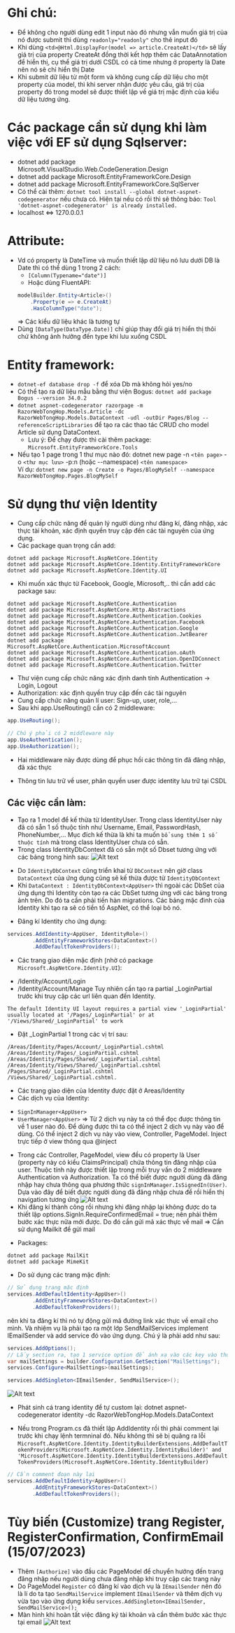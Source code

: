 # Ghi chú:
- Để không cho người dùng edit 1 input nào đó nhưng vẫn muốn giá trị của nó được submit thì dùng `readonly="readonly"` cho thẻ input đó
-  Khi dùng `<td>@Html.DisplayFor(model => article.CreateAt)</td>` sẽ lấy giá trị của property CreateAt đồng thời kết hợp thêm các DataAnnotation để hiển thị, cụ thể giá trị dưới CSDL có cả time nhưng ở property là Date nên nó sẽ chỉ hiển thị Date
- Khi submit dữ liệu từ một form và không cung cấp dữ liệu cho một property của model, thì khi server nhận được yêu cầu, giá trị của property đó trong model sẽ được thiết lập về giá trị mặc định của kiểu dữ liệu tương ứng.
# Các package cần sử dụng khi làm việc với EF sử dụng Sqlserver:
- dotnet add package Microsoft.VisualStudio.Web.CodeGeneration.Design
- dotnet add package Microsoft.EntityFrameworkCore.Design
- dotnet add package Microsoft.EntityFrameworkCore.SqlServer
- Có thể cài thêm: `dotnet tool install --global dotnet-aspnet-codegenerator` nếu chưa có. Hiện tại nếu có rồi thì sẽ thông báo: `Tool 'dotnet-aspnet-codegenerator' is already installed.`
- localhost <=> 1270.0.0.1
# Attribute:
- Vd có property là DateTime và muốn thiết lập dữ liệu nó lưu dưới DB là Date thì có thể dùng 1 trong 2 cách:
    + `[Column(Typename="date")]`
    + Hoặc dùng FluentAPI:
    ```cs
    modelBuilder.Entity<Article>()
        .Property(e => e.CreateAt)
        .HasColumnType("date");
    ``` 
    => Các kiểu dữ liệu khác là tương tự
- Dùng `[DataType(DataType.Date)]` chỉ giúp thay đổi giá trị hiển thị thôi chứ không ảnh hưởng đến type khi lưu xuống CSDL
# Entity framework:
- `dotnet-ef database drop -f` để xóa Db mà không hỏi yes/no
- Có thể tạo ra dữ liệu mẫu bằng thư viện Bogus: `dotnet add package Bogus --version 34.0.2`
- `dotnet aspnet-codegenerator razorpage -m RazorWebTongHop.Models.Article -dc RazorWebTongHop.Models.DataContext -udl -outDir Pages/Blog --referenceScriptLibraries` để tạo ra các thao tác CRUD cho model Article sử dụng DataContext. 
    + Lưu ý: Để chạy được thì cài thêm package: `Microsoft.EntityFrameworkCore.Tools`
- Nếu tạo 1 page trong 1 thư mục nào đó: dotnet new page -n `<tên page>`  -o `<thư mục lưu>` -p:n (hoặc --namespace) `<tên namespace>`  
Ví dụ: `dotnet new page -n Create -o Pages/BlogMySelf --namespace RazorWebTongHop.Pages.BlogMySelf`
# Sử dụng thư viện Identity
- Cung cấp chức năng để quản lý người dùng như đăng kí, đăng nhập, xác thực tài khoản, xác định quyền truy cập đến các tài nguyên của ứng dụng.
- Các package quan trọng cần add: 
```
dotnet add package Microsoft.AspNetCore.Identity
dotnet add package Microsoft.AspNetCore.Identity.EntityFrameworkCore
dotnet add package Microsoft.AspNetCore.Identity.UI
```
+ Khi muốn xác thực từ Facebook, Google, Microsoft,.. thì cần add các package sau:
```
dotnet add package Microsoft.AspNetCore.Authentication
dotnet add package Microsoft.AspNetCore.Http.Abstractions
dotnet add package Microsoft.AspNetCore.Authentication.Cookies
dotnet add package Microsoft.AspNetCore.Authentication.Facebook
dotnet add package Microsoft.AspNetCore.Authentication.Google
dotnet add package Microsoft.AspNetCore.Authentication.JwtBearer
dotnet add package Microsoft.AspNetCore.Authentication.MicrosoftAccount
dotnet add package Microsoft.AspNetCore.Authentication.oAuth
dotnet add package Microsoft.AspNetCore.Authentication.OpenIDConnect
dotnet add package Microsoft.AspNetCore.Authentication.Twitter
```
- Thư viện cung cấp chức năng xác định danh tính Authentication -> Login, Logout
- Authorization: xác định quyền truy cập đến các tài nguyên
- Cung cấp chức năng quản lí user: Sign-up, user, role,...
- Sau khi app.UseRouting() cần có 2 middleware: 
```cs
app.UseRouting();

// Chú ý phải có 2 middleware này
app.UseAuthentication();
app.UseAuthorization();
```
+ Hai middleware này được dùng để phục hồi các thông tin đã đăng nhập, đã xác thực
- Thông tin lưu trữ về user, phân quyền user được identity lưu trữ tại CSDL
## Các việc cần làm:
- Tạo ra 1 model để kế thừa từ IdentityUser. Trong class IdentityUser này đã có sẵn 1 số thuộc tính như Username, Email, PasswordHash, PhoneNumber,... Mục đích kế thừa là khi ta muốn `bổ sung thêm 1 số thuộc tính` mà trong class IdentityUser chưa có sẵn.
- Trong class IdentityDbContext đã có sẵn một số Dbset tương ứng với các bảng trong hình sau:
![Alt text](./images/image.png)
+ Do `IdentityDbContext` cũng triển khai từ `DbContext` nên giờ class `DataContext` của ứng dụng cũng sẽ kế thừa được từ `IdentityDbContext`
+ Khi `DataContext : IdentityDbContext<AppUser>` thì ngoài các DbSet của ứng dụng thì Identity còn tạo ra các DbSet tương ứng với các bảng trong ảnh trên. Do đó ta cần phải tiến hàn migrations. Các bảng mặc đinh của Identity khi tạo ra sẽ có tiền tố AspNet, có thể loại bỏ nó.
- Đăng kí Identity cho ứng dụng:
```cs
services.AddIdentity<AppUser, IdentityRole>()
        .AddEntityFrameworkStores<DataContext>()
        .AddDefaultTokenProviders();
```
- Các trang giao diện mặc định ̣(nhờ có package `Microsoft.AspNetCore.Identity.UI`):
+ /Identity/Account/Login
+ /Identity/Account/Manage
Tuy nhiên cần tạo ra partial _LoginPartial trước khi truy cập các url liên quan đến Identity.
```
The default Identity UI layout requires a partial view '_LoginPartial' usually located at '/Pages/_LoginPartial' or at '/Views/Shared/_LoginPartial' to work
``` 
+ Đặt _LoginPartial 1 trong các vị trí sau:
```
/Areas/Identity/Pages/Account/_LoginPartial.cshtml
/Areas/Identity/Pages/_LoginPartial.cshtml
/Areas/Identity/Pages/Shared/_LoginPartial.cshtml
/Areas/Identity/Views/Shared/_LoginPartial.cshtml
/Pages/Shared/_LoginPartial.cshtml
/Views/Shared/_LoginPartial.cshtml.
```
- Các trang giao diện của Identity được đặt ở Areas/Identity
- Các dịch vụ của Identity:
+ `SignInManager<AppUser>`
+ `UserManager<AppUser>`
=> Từ 2 dịch vụ này ta có thể đọc được thông tin về 1 user nào đó. Để dùng được thì ta có thể inject 2 dịch vụ này vào để dùng. Có thể inject 2 dịch vụ này vào view, Controller, PageModel. Inject trực tiếp ở view thông qua @inject
- Trong các Controller, PageModel, view đều có property là User (property này có kiểu ClaimsPrincipal) chứa thông tin đăng nhập của user. Thuộc tính này được thiết lập trong mỗi truy vấn do 2 middleware Authentication và Authorization. Ta có thể biết được người dùng đã đăng nhập hay chưa thông qua phương thức `signInManager.IsSignedIn(User)`. Dựa vào đây để biết được người dùng đã đăng nhập chưa để rồi hiển thị navigation tương ứng
![Alt text](./images/image2.png)
- Khi đăng kí thành công rồi nhưng khi đăng nhập lại không được do ta thiết lập 
options.SignIn.RequireConfirmedEmail = true; nên phải thêm bước xác thực nữa mới được. Do đó cần gửi mã xác thực về mail => Cần sử dụng Mailkit để gửi mail
+ Packages:
```
dotnet add package MailKit
dotnet add package MimeKit
```
+ Do sử dụng các trang mặc định:
```cs
// Sử dụng trang mặc định
services.AddDefaultIdentity<AppUser>()
        .AddEntityFrameworkStores<DataContext>()
        .AddDefaultTokenProviders();
``` 
nên khi ta đăng kí thì nó tự động gửi mã đường link xác thực về email cho mình. Và nhiệm vụ là phải tạo ra một lớp SendMailServices implement IEmailSender và add service đó vào ứng dụng. Chú ý là phải add như sau:
```cs
services.AddOptions();
// Lấy section ra, tạo 1 service option để ánh xạ vào các key vào thuộc tính của MailSettings
var mailSettings = builder.Configuration.GetSection("MailSettings");
services.Configure<MailSettings>(mailSettings);

services.AddSingleton<IEmailSender, SendMailService>();
```
![Alt text](./images/image3.png)
- Phát sinh cá trang identity để tự custom lại:
dotnet aspnet-codegenerator identity -dc RazorWebTongHop.Models.DataContext
+ Nếu trong Program.cs đã thiết lập AddIdentity rồi thì phải comment lại trước khi chạy lệnh termninal đó.
Nếu không thì sẽ bị quăng ra lỗi `Microsoft.AspNetCore.Identity.IdentityBuilderExtensions.AddDefaultTokenProviders(Microsoft.AspNetCore.Identity.IdentityBuilder)' and 'Microsoft.AspNetCore.Identity.IdentityBuilderExtensions.AddDefaultTokenProviders(Microsoft.AspNetCore.Identity.IdentityBuilder)`
```cs
// Cần comment đoạn này lại
services.AddDefaultIdentity<AppUser>()
        .AddEntityFrameworkStores<DataContext>()
        .AddDefaultTokenProviders();
```
# Tùy biến (Customize) trang Register, RegisterConfirmation, ConfirmEmail (15/07/2023)
- Thêm `[Authorize]` vào đầu các PageModel để chuyển hướng đến trang đăng nhập nếu người dùng chưa đăng nhập khi truy cập các trang này
- Do PageModel `Register` có đăng kí vào dịch vụ là `IEmailSender` nên đó là lí do ta tạo `SendMailService` implement `IEmailSender` và thêm dịch vụ vừa tạo vào ứng dụng kiểu `services.AddSingleton<IEmailSender, SendMailService>();`
- Màn hình khi hoàn tất việc đăng ký tài khoản và cần thêm bước xác thực tại email
![Alt text](./images/image4.png)